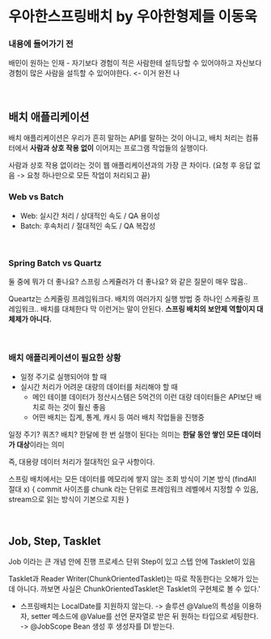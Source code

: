 # 우아한스프링배치 by 우아한형제들 이동욱

### 내용에 들어가기 전

배민이 원하는 인재 - 자기보다 경험이 적은 사람한테 설득당할 수 있어야하고 자신보다 경험이 많은 사람을 설득할 수 있어야한다. <- 이거 완전 나


<br>

## 배치 애플리케이션
배치 애플리케이션은 우리가 흔히 말하는 API를 말하는 것이 아니고, 배치 처리는 컴퓨터에서 **사람과 상호 작용 없이** 이어지는 프로그램 작업들의 실행이다.

사람과 상호 작용 없이라는 것이 웹 애플리케이션과의 가장 큰 차이다. (요청 후 응답 없음 -> 요청 하나만으로 모든 작업이 처리되고 끝)

### Web vs Batch
- Web: 실시간 처리 / 상대적인 속도 / QA 용이성
- Batch: 후속처리 / 절대적인 속도 / QA 복잡성

<br>

### Spring Batch vs Quartz
둘 중에 뭐가 더 좋나요? 스프링 스케쥴러가 더 좋나요? 와 같은 질문이 매우 많음..

Queartz는 스케줄링 프레임워크다. 배치의 여러가지 실행 방법 중 하나인 스케쥴링 프레임워크.. 배치를 대체한다 막 이런거는 말이 안된다. **스프링 배치의 보안제 역할이지 대체제가 아니다.**

<br>

### 배치 애플리케이션이 필요한 상황
- 일정 주기로 실행되어야 할 때
- 실시간 처리가 어려운 대량의 데이터를 처리해야 할 때
  - 메인 테이블 데이터가 정산시스템은 5억건의 이런 대량 데이터들은 API보단 배치로 하는 것이 훨신 좋음
  - 어떤 배치는 집계, 통계, 캐시 등 여러 배치 작업들을 진행중
  
일정 주기? 쿼츠? 배치? 한달에 한 번 실행이 된다는 의미는 **한달 동안 쌓인 모든 데이터가 대상**이라는 의미

즉, 대용량 데이터 처리가 절대적인 요구 사항이다.

스프링 배치에서는 모든 데이터를 메모리에 쌓지 않는 조회 방식이 기본 방식 (findAll 절대 x) { commit 사이즈를 chunk 라는 단위로 프레임워크 레벨에서 지정할 수 있음, stream으로 읽는 방식이 기본으로 지원 }

<br>

## Job, Step, Tasklet

Job 이라는 큰 개념 안에 진행 프로세스 단위 Step이 있고 스텝 안에 Tasklet이 있음

Tasklet과 Reader Writer(ChunkOrientedTasklet)는 따로 작동한다는 오해가 있는데 아니다. 까보면 사실은 ChunkOrientedTasklet은 Tasklet의 구현체로 볼 수 있다.'

+ 스프링배치는 LocalDate를 지원하지 않는다. -> 솔루션 @Value의 특성을 이용하자, setter 메소드에 @Value를 선언 문자열로 받은 뒤 원하는 타입으로 세팅한다. -> @JobScope Bean 생성 후 생성자를 DI 받는다.







